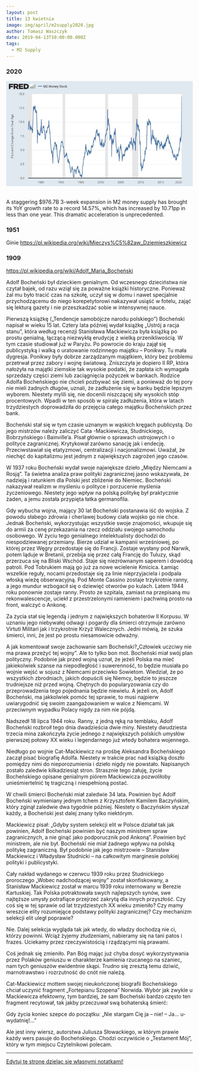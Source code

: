 ```yaml
---
layout: post
title: 13 kwietnia
image: img/april/m2supply2020.jpg
author: Tomasz Waszczyk
date: 2019-04-13T10:00:00.000Z
tags:
  - M2 Supply
---
```


### 2020

<img src="./img/april/m2supply2020.jpg"><br><br>

A staggering $976.7B 3-week expansion in M2 money supply has brought its YoY growth rate to a record 14.57%, which has increased by 10.71pp in less than one year. This dramatic acceleration is unprecedented.

### 1951

Ginie <https://pl.wikipedia.org/wiki/Mieczys%C5%82aw_Dziemieszkiewicz>

### 1909

https://pl.wikipedia.org/wiki/Adolf_Maria_Bocheński

Adolf Bocheński był dzieckiem genialnym. Od wczesnego dzieciństwa nie czytał bajek, od razu wziął się za poważne książki historyczne. Ponieważ żal mu było tracić czas na szkołę, uczył się w domu i nawet specjalnie przychodzącemu do niego korepetytorowi nakazywał usiąść w fotelu, zająć się lekturą gazety i nie przeszkadzać sobie w intensywnej nauce.

Pierwszą książkę („Tendencje samobójcze narodu polskiego”) Bocheński napisał w wieku 15 lat. Cztery lata później wydał książkę „Ustrój a racja stanu”, która według recenzji Stanisława Mackiewicza była książką po prostu genialną, łączącą niezwykłą erudycję z wielką przenikliwością. W tym czasie studiował już w Paryżu. Po powrocie do kraju zajął się publicystyką i walką o uratowanie rodzinnego majątku – Ponikwy. Tu mała dygresja. Ponikwy były dobrze zarządzanym majątkiem, który bez problemu przetrwał przez zabory i wojnę światową. Zniszczyła je dopiero II RP, która nałożyła na majątki ziemskie tak wysokie podatki, że zapłata ich wymagała sprzedaży części ziemi lub zaciągnięcia pożyczek w bankach. Rodzice Adolfa Bocheńskiego nie chcieli pozbywać się ziemi, a ponieważ do tej pory nie mieli żadnych długów, uznali, że zadłużenie się w banku będzie lepszym wyborem. Niestety mylili się, nie docenili niszczącej siły wysokich stóp procentowych. Wpadli w ten sposób w spiralę zadłużenia, która w latach trzydziestych doprowadziła do przejęcia całego majątku Bocheńskich przez bank.

Bocheński stał się w tym czasie uznanym w wąskich kręgach publicystą. Do jego mistrzów należy zaliczyć Cata -Mackiewicza, Studnickiego, Bobrzyńskiego i Bainville’a. Pisał głównie o sprawach ustrojowych i o polityce zagranicznej. Krytykował zarówno sanację jak i endecję. Przeciwstawiał się etatyzmowi, centralizacji i nacjonalizmowi. Uważał, że niechęć do kapitalizmu jest jednym z największych zagrożeń jego czasów.

W 1937 roku Bocheński wydał swoje największe dzieło „Między Niemcami a Rosją”. Ta świetna analiza praw polityki zagranicznej jasno wskazywała, że nadzieją i ratunkiem dla Polski jest zbliżenie do Niemiec. Bocheński nakazywał realizm w myśleniu o polityce i porzucenie myślenia życzeniowego. Niestety jego wpływ na polską politykę był praktycznie żaden, a jemu została przypięta łatka germanofila.

Gdy wybucha wojna, mający 30 lat Bocheński postanawia iść do wojska. Z powodu słabego zdrowia i cherlawej budowy ciała wojsko go nie chce. Jednak Bocheński, wykorzystując wszystkie swoje znajomości, wkupuje się do armii za cenę przekazania na rzecz oddziału swojego samochodu osobowego. W życiu tego genialnego intelektualisty dochodzi do niespodziewanej przemiany. Bierze udział w kampanii wrześniowej, po której przez Węgry przedostaje się do Francji. Zostaje wysłany pod Narwik, potem ląduje w Bretanii, przebija się przez całą Francję do Tuluzy, skąd przerzuca się na Bliski Wschód. Staje się niezrównanym saperem i dowódcą patroli. Pod Tobrukiem mają go już za nowe wcielenie Kmicica. Łamiąc wszelkie reguły, nocami przedostaje się za linie nieprzyjaciela i podpala włoską wieżę obserwacyjną. Pod Monte Cassino zostaje trzykrotnie ranny, a jego mundur wzbogacił się o dziewięć otworów po kulach. Latem 1944 roku ponownie zostaje ranny. Prosto ze szpitala, zamiast na przepisaną mu rekonwalescencje, uciekł z przestrzelonymi ramieniem i pachwiną prosto na front, walczyć o Ankonę.

Za życia stał się legendą i jednym z największych bohaterów II Korpusu. W uznaniu jego niebywałej odwagi i pogardy dla śmierci otrzymuje zarówno Virtuti Militari jak i trzykrotnie Krzyż Walecznych. Jedni mówią, że szuka śmierci, inni, że jest po prostu niesamowicie odważny.

A jak komentował swoje zachowanie sam Bocheński?„Człowiek uczciwy nie ma prawa przeżyć tej wojny”. Ale to tylko bon mot. Bocheński miał swój plan polityczny. Podobnie jak przed wojną uznał, że jeżeli Polska ma mieć jakiekolwiek szanse na niepodległość i suwerenność, to będzie musiała po wojnie wejść w sojusz z Niemcami przeciwko Sowietom. Wiedział, że po wszystkich zbrodniach, jakich dopuścili się Niemcy, będzie to jeszcze trudniejsze niż przed wojną. Chętnych do popularyzowania czy do przeprowadzenia tego pojednania będzie niewielu. A jeżeli on, Adolf Bocheński, ma jakkolwiek pomóc tej sprawie, to musi najpierw uwiarygodnić się swoim zaangażowaniem w walce z Niemcami. W przeciwnym wypadku Polacy nigdy za nim nie pójdą.

Nadszedł 18 lipca 1944 roku. Ranny, z jedną ręką na temblaku, Adolf Bocheński rozbroił tego dnia dwadzieścia dwie miny. Niestety dwudziesta trzecia mina zakończyła życie jednego z największych polskich umysłów pierwszej połowy XX wieku i legendarnego już wtedy bohatera wojennego.

Niedługo po wojnie Cat-Mackiewicz na prośbę Aleksandra Bocheńskiego zaczął pisać biografię Adolfa. Niestety w trakcie prac nad książką doszło pomiędzy nimi do nieporozumienia i dzieło nigdy nie powstało. Napisanych zostało zaledwie kilkadziesiąt stron. Strasznie tego żałuję, życie Bocheńskiego opisane genialnym piórem Mackiewicza pozwoliłoby
unieśmiertelnić tę tragiczną i niespełnioną postać.

W chwili śmierci Bocheński miał zaledwie 34 lata. Powinien być Adolf Bocheński wymieniany jednym tchem z Krzysztofem Kamilem Baczyńskim, który zginął zaledwie dwa tygodnie później. Niestety o Baczyńskim słyszał każdy, a Bocheński jest dalej znany tylko niektórym.

Mackiewicz pisał: „Gdyby system selekcji elit w Polsce działał tak jak powinien, Adolf Bocheński powinien być naszym ministrem spraw zagranicznych, a nie ginąć jako podporucznik pod Ankoną”. Powinien być ministrem, ale nie był. Bocheński nie miał żadnego wpływu na polską politykę zagraniczną. Był podobnie jak jego mistrzowie – Stanisław Mackiewicz i Władysław Studnicki – na całkowitym marginesie polskiej
polityki i publicystyki.

Cały nakład wydanego w czerwcu 1939 roku przez Studnickiego proroczego „Wobec nadchodzącej wojny” został skonfiskowany, a Stanisław Mackiewicz został w marcu 1939 roku internowany w Berezie Kartuskiej. Tak Polska potraktowała swych najlepszych synów, swe najtęższe umysły potrafiące przejrzeć zakrytą dla innych przyszłość. Czy coś się w tej sprawie od lat trzydziestych XX wieku zmieniło? Czy mamy wreszcie elity rozumiejące podstawy polityki zagranicznej? Czy mechanizm selekcji elit uległ poprawie?

Nie. Dalej selekcja wygląda tak jak wtedy, do władzy dochodzą nie ci, którzy powinni. Wciąż żyjemy złudzeniami, nabieramy się na tani patos i frazes. Uciekamy przez rzeczywistością i rządzącymi nią prawami.

Coś jednak się zmieniło. Pan Bóg mając już chyba dosyć wykorzystywania przez Polaków geniuszu w charakterze kamienia rzucanego na szaniec, nam tych geniuszów ewidentnie skąpi. Trudno się zresztą temu dziwić, marnotrawstwo i rozrzutność do cnót nie należą.

Cat-Mackiewicz mottem swojej nieukończonej biografii Bocheńskiego chciał uczynić fragment „Fortepianu Szopena” Norwida. Wybór jak zwykle u Mackiewicza efektowny, tym bardziej, że sam Bocheński bardzo często ten fragment recytował, tak jakby przeczuwał swą bohaterską śmierć:

Gdy życia koniec szepce do początku:
„Nie stargam Cię ja – nie! – Ja... u-wydatnię!...”

Ale jest inny wiersz, autorstwa Juliusza Słowackiego, w którym prawie każdy wers pasuje do Bocheńskiego. Chodzi oczywiście o „Testament Mój”, który w tym miejscu Czytelnikowi polecam.

---

<a href="https://github.com/TomaszWaszczyk/historia.waszczyk.com/edit/master/src/content/april-13.md" target="_blank">Edytuj tę stronę dzieląc się własnymi notatkami!</a>
